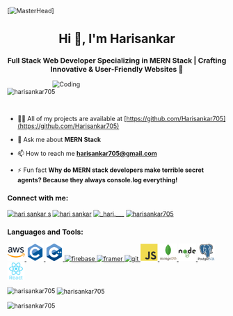 [![MasterHead](https://i.pinimg.com/736x/cb/b3/6d/cbb36db6e57b06ea4ff0ba2918504f0b.jpg)]
<h1 align="center">Hi 👋, I'm Harisankar</h1>
<h3 align="center">Full Stack Web Developer Specializing in MERN Stack | Crafting Innovative & User-Friendly Websites 🚀</h3>
<img align="right" alt="Coding" width="400"
src="https://i.pinimg.com/originals/91/90/8a/91908ad2f9aef293ed840739a291e9db.gif"/>

<p align="left"> <img src="https://komarev.com/ghpvc/?username=harisankar705&label=Profile%20views&color=0e75b6&style=flat" alt="harisankar705" /> </p>

<p align="left"> <a href="https://twitter.com/" target="blank"><img src="https://img.shields.io/twitter/follow/?logo=twitter&style=for-the-badge" alt="" /></a> </p>

- 👨‍💻 All of my projects are available at [https://github.com/Harisankar705](https://github.com/Harisankar705)

- 💬 Ask me about **MERN Stack**

- 📫 How to reach me **harisankar705@gmail.com**

- ⚡ Fun fact **Why do MERN stack developers make terrible secret agents? Because they always console.log everything!**

<h3 align="left">Connect with me:</h3>
<p align="left">
<a href="https://linkedin.com/in/hari sankar s" target="blank"><img align="center" src="https://raw.githubusercontent.com/rahuldkjain/github-profile-readme-generator/master/src/images/icons/Social/linked-in-alt.svg" alt="hari sankar s" height="30" width="40" /></a>
<a href="https://fb.com/hari sankar" target="blank"><img align="center" src="https://raw.githubusercontent.com/rahuldkjain/github-profile-readme-generator/master/src/images/icons/Social/facebook.svg" alt="hari sankar" height="30" width="40" /></a>
<a href="https://instagram.com/_hari.___" target="blank"><img align="center" src="https://raw.githubusercontent.com/rahuldkjain/github-profile-readme-generator/master/src/images/icons/Social/instagram.svg" alt="_hari.___" height="30" width="40" /></a>
<a href="https://www.leetcode.com/harisankar705" target="blank"><img align="center" src="https://raw.githubusercontent.com/rahuldkjain/github-profile-readme-generator/master/src/images/icons/Social/leet-code.svg" alt="harisankar705" height="30" width="40" /></a>
</p>

<h3 align="left">Languages and Tools:</h3>
<p align="left"> <a href="https://aws.amazon.com" target="_blank" rel="noreferrer"> <img src="https://raw.githubusercontent.com/devicons/devicon/master/icons/amazonwebservices/amazonwebservices-original-wordmark.svg" alt="aws" width="40" height="40"/> </a> <a href="https://www.cprogramming.com/" target="_blank" rel="noreferrer"> <img src="https://raw.githubusercontent.com/devicons/devicon/master/icons/c/c-original.svg" alt="c" width="40" height="40"/> </a> <a href="https://www.w3schools.com/cpp/" target="_blank" rel="noreferrer"> <img src="https://raw.githubusercontent.com/devicons/devicon/master/icons/cplusplus/cplusplus-original.svg" alt="cplusplus" width="40" height="40"/> </a> <a href="https://firebase.google.com/" target="_blank" rel="noreferrer"> <img src="https://www.vectorlogo.zone/logos/firebase/firebase-icon.svg" alt="firebase" width="40" height="40"/> </a> <a href="https://www.framer.com/" target="_blank" rel="noreferrer"> <img src="https://www.vectorlogo.zone/logos/framer/framer-icon.svg" alt="framer" width="40" height="40"/> </a> <a href="https://git-scm.com/" target="_blank" rel="noreferrer"> <img src="https://www.vectorlogo.zone/logos/git-scm/git-scm-icon.svg" alt="git" width="40" height="40"/> </a> <a href="https://developer.mozilla.org/en-US/docs/Web/JavaScript" target="_blank" rel="noreferrer"> <img src="https://raw.githubusercontent.com/devicons/devicon/master/icons/javascript/javascript-original.svg" alt="javascript" width="40" height="40"/> </a> <a href="https://www.mongodb.com/" target="_blank" rel="noreferrer"> <img src="https://raw.githubusercontent.com/devicons/devicon/master/icons/mongodb/mongodb-original-wordmark.svg" alt="mongodb" width="40" height="40"/> </a> <a href="https://nodejs.org" target="_blank" rel="noreferrer"> <img src="https://raw.githubusercontent.com/devicons/devicon/master/icons/nodejs/nodejs-original-wordmark.svg" alt="nodejs" width="40" height="40"/> </a> <a href="https://www.postgresql.org" target="_blank" rel="noreferrer"> <img src="https://raw.githubusercontent.com/devicons/devicon/master/icons/postgresql/postgresql-original-wordmark.svg" alt="postgresql" width="40" height="40"/> </a> <a href="https://reactjs.org/" target="_blank" rel="noreferrer"> <img src="https://raw.githubusercontent.com/devicons/devicon/master/icons/react/react-original-wordmark.svg" alt="react" width="40" height="40"/> </a> </p>

<p><img align="left" src="https://github-readme-stats.vercel.app/api/top-langs?username=harisankar705&show_icons=true&locale=en&layout=compact" alt="harisankar705" /></p>

<p>&nbsp;<img align="center" src="https://github-readme-stats.vercel.app/api?username=harisankar705&show_icons=true&locale=en" alt="harisankar705" /></p>

<p><img align="center" src="https://github-readme-streak-stats.herokuapp.com/?user=harisankar705&" alt="harisankar705" /></p>
